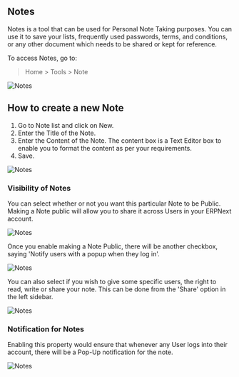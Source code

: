 ## Notes

Notes is a tool that can be used for Personal Note Taking purposes. You can use it to save your lists, frequently used passwords, terms, and conditions, or any other document which needs to be shared or kept for reference.

To access Notes, go to:

> Home > Tools > Note

![Notes](https://docs.erpnext.com/files/using-notes-1.png)

## How to create a new Note

1.  Go to Note list and click on New.
2.  Enter the Title of the Note.
3.  Enter the Content of the Note. The content box is a Text Editor box to enable you to format the content as per your requirements.
4.  Save.

![Notes](https://docs.erpnext.com/files/using-notes-2.png)

### Visibility of Notes

You can select whether or not you want this particular Note to be Public. Making a Note public will allow you to share it across Users in your ERPNext account.

![Notes](https://docs.erpnext.com/files/using-notes-3.png)

Once you enable making a Note Public, there will be another checkbox, saying 'Notify users with a popup when they log in'.

![Notes](https://docs.erpnext.com/files/using-notes-5.png)

You can also select if you wish to give some specific users, the right to read, write or share your note. This can be done from the 'Share' option in the left sidebar.

![Notes](https://docs.erpnext.com/files/using-notes-4.png)

### Notification for Notes

Enabling this property would ensure that whenever any User logs into their account, there will be a Pop-Up notification for the note.

![Notes](https://docs.erpnext.com/files/using-notes-7.png)